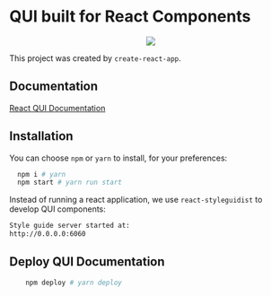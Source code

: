 # QUI built for React Components

<p align="center">
  <a href="https://travis-ci.org/farmerify/react-qui" target="_blank">
    <img src="https://travis-ci.org/farmerify/react-qui.svg?branch=master" />
  </a>
</p>

This project was created by `create-react-app`.

## Documentation

[React QUI Documentation](https://farmerify.github.io/react-qui)

## Installation

You can choose `npm` or `yarn` to install, for your preferences:

```sh
  npm i # yarn
  npm start # yarn run start
```

Instead of running a react application, we use `react-styleguidist` to develop QUI components:

```sh
Style guide server started at:
http://0.0.0.0:6060
```
## Deploy QUI Documentation

```sh
	npm deploy # yarn deploy
```
